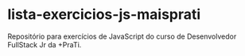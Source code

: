 # lista-exercicios-js-maisprati
Repositório para exercícios de JavaScript do curso de Desenvolvedor FullStack Jr da +PraTi.
